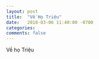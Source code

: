 ```yaml
---
layout: post
title:  "Về Họ Triệu"
date:   2018-03-06 11:40:00 -0700
categories:
comments: false
---
```



Về họ Triệu
